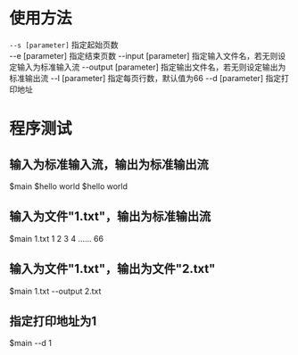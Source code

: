# 使用方法
`--s [parameter]` 指定起始页数  
--e [parameter] 指定结束页数
--input [parameter] 指定输入文件名，若无则设定输入为标准输入流
--output [parameter] 指定输出文件名，若无则设定输出为标准输出流
--l [parameter] 指定每页行数，默认值为66
--d [parameter] 指定打印地址

# 程序测试
## 输入为标准输入流，输出为标准输出流
$main
$hello world
$hello world

## 输入为文件"1.txt"，输出为标准输出流
$main 1.txt
1 
2
3
4
......
66

## 输入为文件"1.txt"，输出为文件"2.txt"
$main 1.txt --output 2.txt

## 指定打印地址为1
$main --d 1
